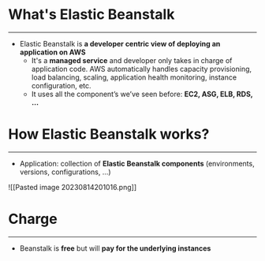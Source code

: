 # What's Elastic Beanstalk
---

* Elastic Beanstalk is **a developer centric view of deploying an application on AWS**
	* It's a **managed service** and developer only takes in charge of application code. AWS automatically handles capacity provisioning, load balancing, scaling, application health monitoring, instance configuration, etc.
	* It uses all the component’s we’ve seen before: **EC2, ASG, ELB, RDS, …**

# How Elastic Beanstalk works?
---

* Application: collection of **Elastic Beanstalk components** (environments, versions, configurations, …) 

![[Pasted image 20230814201016.png]]

# Charge
---

* Beanstalk is **free** but will **pay for the underlying instances**